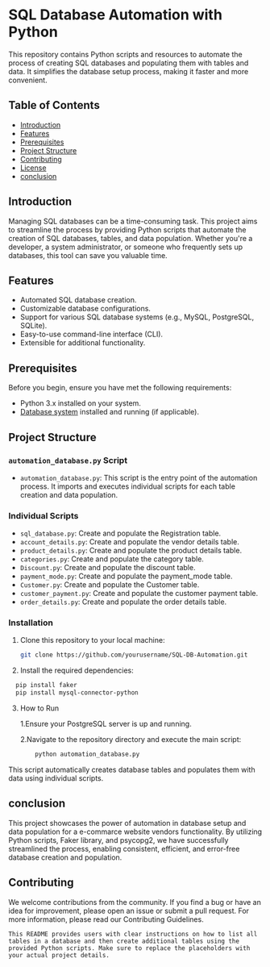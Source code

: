 # SQL Database Automation with Python

This repository contains Python scripts and resources to automate the process of creating SQL databases and populating them with tables and data. It simplifies the database setup process, making it faster and more convenient.

## Table of Contents

- [Introduction](#introduction)
- [Features](#features)
- [Prerequisites](#prerequisites)
- [Project Structure](#project-structure)
- [Contributing](#contributing)
- [License](#license)
- [conclusion](#conclusion)
## Introduction

Managing SQL databases can be a time-consuming task. This project aims to streamline the process by providing Python scripts that automate the creation of SQL databases, tables, and data population. Whether you're a developer, a system administrator, or someone who frequently sets up databases, this tool can save you valuable time.

## Features

- Automated SQL database creation.
- Customizable database configurations.
- Support for various SQL database systems (e.g., MySQL, PostgreSQL, SQLite).
- Easy-to-use command-line interface (CLI).
- Extensible for additional functionality.

## Prerequisites

Before you begin, ensure you have met the following requirements:

- Python 3.x installed on your system.
- [Database system](#supported-database-systems) installed and running (if applicable).

## Project Structure

### `automation_database.py` Script

- `automation_database.py`: This script is the entry point of the automation process. It imports and executes individual scripts for each table creation and data population.

### Individual Scripts

- `sql_database.py`: Create and populate the Registration table.
- `account_details.py`: Create and populate the vendor details table.
- `product_details.py`: Create and populate the product details table.
- `categories.py`: Create and populate the category table.
- `Discount.py`: Create and populate the discount table.
- `payment_mode.py`: Create and populate the payment_mode table.
- `Customer.py`: Create and populate the Customer table.
- `customer_payment.py`: Create and populate the customer payment table.
- `order_details.py`: Create and populate the order details table.

### Installation

1. Clone this repository to your local machine:

   ```bash
   git clone https://github.com/yourusername/SQL-DB-Automation.git


2. Install the required dependencies:

  ```bash
    pip install faker
    pip install mysql-connector-python
  ```
  
3. How to Run

   1.Ensure your PostgreSQL server is up and running.

   2.Navigate to the repository directory and execute the main script:

    ```bash
        python automation_database.py
    ```

This script automatically creates database tables and populates them with data using individual scripts.



## conclusion




This project showcases the power of automation in database setup and data population for a e-commarce website vendors functionality. By utilizing Python scripts, Faker library, and psycopg2, we have successfully streamlined the process, enabling consistent, efficient, and error-free database creation and population.





## Contributing
We welcome contributions from the community. If you find a bug or have an idea for improvement, please open an issue or submit a pull request. For more information, please read our Contributing Guidelines.




    This README provides users with clear instructions on how to list all tables in a database and then create additional tables using the provided Python scripts. Make sure to replace the placeholders with your actual project details.
